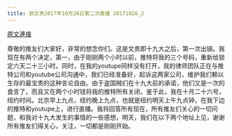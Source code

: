 ```yaml
---
title: 郭文贵2017年10月26日第二次直播 20171026_2
---
```


[原文連接](https://gnews.org/ThreadView/53484010)

尊敬的推友们大家好，非常的想念你们。这是文贵即十九大之后，第一次出镜。我现在有两个决定，第一，由于刚刚两个小时以前，推特将我的三个号码，重新给锁定六天二十三小时。同时，在我的youtupe同样没有打开，我的律师团队正在与推特公司和youtube公司沟通中，我们已经准备好，起诉这两家公司，维护我们赖以生存的最宝贵的这种言论自由。由于盗国贼们在十九大前的承诺，他们又是一次的食言了，而且又在两个小时钱将我的推特所有关闭，鉴于此，我在十月二十六号，纽约时间。北京早上九点，纽约晚上九点，也就是纽约明天上午九点钟，在我下边的推特和youtupe上，进行直播。我将回答所有现在，所有推友们关心的一切问题，和我对十九大发生的事情的一些感想，明天，我们在以下两个地址上见，谢谢所有推友们得关心，关注，一切都是刚刚开始。
